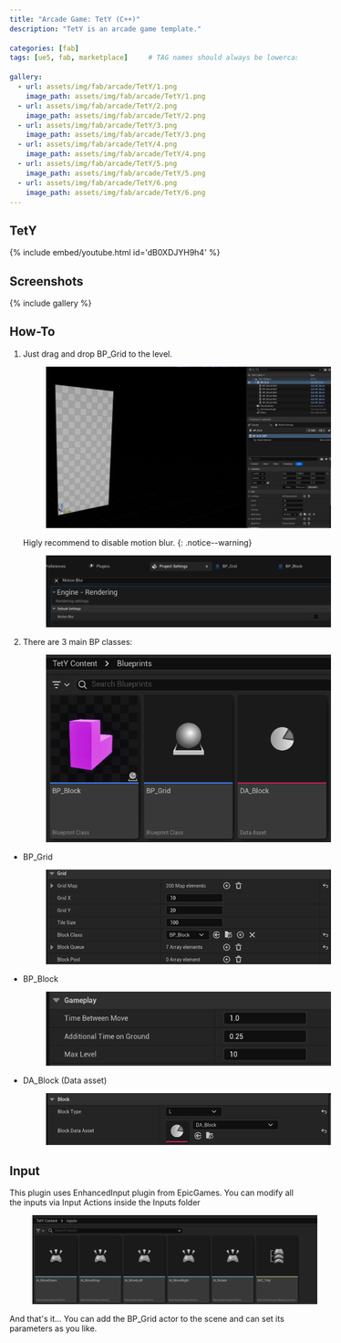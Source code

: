 ```yaml
---
title: "Arcade Game: TetY (C++)"
description: "TetY is an arcade game template."

categories: [fab]
tags: [ue5, fab, marketplace]     # TAG names should always be lowercase

gallery:
  - url: assets/img/fab/arcade/TetY/1.png
    image_path: assets/img/fab/arcade/TetY/1.png
  - url: assets/img/fab/arcade/TetY/2.png
    image_path: assets/img/fab/arcade/TetY/2.png
  - url: assets/img/fab/arcade/TetY/3.png
    image_path: assets/img/fab/arcade/TetY/3.png
  - url: assets/img/fab/arcade/TetY/4.png
    image_path: assets/img/fab/arcade/TetY/4.png
  - url: assets/img/fab/arcade/TetY/5.png
    image_path: assets/img/fab/arcade/TetY/5.png
  - url: assets/img/fab/arcade/TetY/6.png
    image_path: assets/img/fab/arcade/TetY/6.png    
---
```


## TetY

{% include embed/youtube.html id='dB0XDJYH9h4' %}

## Screenshots

{% include gallery %}

## How-To

1.  Just drag and drop BP_Grid to the level. 
    
    <figure style="width: 500px" class="align-center" style="text-align: center;">
        <a href="/assets/img/fab/arcade/TetY/T/6.png">
          <img src="/assets/img/fab/arcade/TetY/T/6.png">
        </a>
    </figure>

    Higly recommend to disable motion blur.
    {: .notice--warning}

    <figure style="width: 500px" class="align-center" style="text-align: center;">
        <a href="/assets/img/fab/arcade/TetY/T/5.png">
          <img src="/assets/img/fab/arcade/TetY/T/5.png">
        </a>
    </figure>

2.  There are 3 main BP classes:
    <figure style="width: 500px" class="align-center" style="text-align: center;">
        <a href="/assets/img/fab/arcade/TetY/T/4.png">
          <img src="/assets/img/fab/arcade/TetY/T/4.png">
        </a>
    </figure>

  * BP_Grid

    <figure style="width: 500px" class="align-center" style="text-align: center;">
        <a href="/assets/img/fab/arcade/TetY/T/1.png">
          <img src="/assets/img/fab/arcade/TetY/T/1.png">
        </a>
    </figure>

  * BP_Block

    <figure style="width: 500px" class="align-center" style="text-align: center;">
        <a href="/assets/img/fab/arcade/TetY/T/2.png">
          <img src="/assets/img/fab/arcade/TetY/T/2.png">
        </a>
    </figure>

  * DA_Block (Data asset)
  
    <figure style="width: 500px" class="align-center" style="text-align: center;">
        <a href="/assets/img/fab/arcade/TetY/T/3.png">
          <img src="/assets/img/fab/arcade/TetY/T/3.png">
        </a>
    </figure>

## Input
  This plugin uses EnhancedInput plugin from EpicGames. You can modify all the inputs via Input Actions inside the Inputs folder
    <figure style="width: 500px" class="align-center" style="text-align: center;">
        <a href="/assets/img/fab/arcade/TetY/T/7.png">
          <img src="/assets/img/fab/arcade/TetY/T/7.png">
        </a>
    </figure>

And that's it... You can add the BP_Grid actor to the scene and can set its parameters as you like.